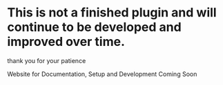 # This is not a finished plugin and will continue to be developed and improved over time.

thank you for your patience

Website for Documentation, Setup and Development Coming Soon